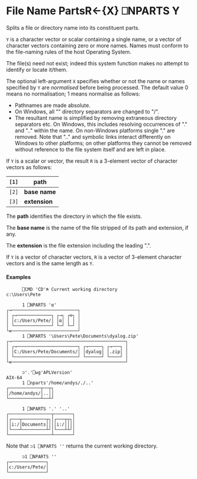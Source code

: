




<h1 class="heading"><span class="name">File Name Parts</span><span class="command">R←{X} ⎕NPARTS Y</span></h1>

Splits a file or directory name into its constituent parts.


`Y` is a character vector or scalar containing a single name, or a vector of character vectors containing zero or more names. Names must conform to the file-naming rules of the host Operating System.


The file(s) need not exist; indeed this system function makes no attempt to identify or locate it/them.



The optional left-argument `X` specifies whether or not the name or names specified by `Y` are *normalised* before being processed. The default value 0 means no normalisation; 1 means normalise as follows:

- Pathnames are made absolute.
- On Windows, all "\" directory separators are changed to "/".
- The resultant name is simplified by removing extraneous directory separators etc. On Windows, this includes resolving occurrences of "." and ".."  within the name. On non-Windows platforms single "." are removed. Note that ".." and symbolic links interact differently on Windows to other platforms; on other platforms they cannot be removed without reference to the file system itself and are left in place. 

If `Y` is a scalar or vector, the result `R` is a 3-element vector of character vectors as follows:

| `[1]` | **path** |
| --- | ---  |
| `[2]` | **base name** |
| `[3]` | **extension** |


The **path** identifies the directory in which the file exists.


The **base name** is the name of the file stripped of its path and extension, if any.


The **extension** is the file extension including the leading ".".


If `Y` is a vector of character vectors, `R` is a vector of 3-element character vectors and is the same length as `Y`.

#### Examples
```apl
      ⎕CMD 'CD'⍝ Current working directory
c:\Users\Pete
			
      1 ⎕NPARTS 'α'
┌→─────────────────────────┐
│ ┌→─────────────┐ ┌→┐ ┌⊖┐ │
│ │c:/Users/Pete/│ │α│ │ │ │
│ └──────────────┘ └─┘ └─┘ │
└∊─────────────────────────┘
      1 ⎕NPARTS '\Users\Pete\Documents\dyalog.zip'
┌→───────────────────────────────────────────┐
│ ┌→───────────────────────┐ ┌→─────┐ ┌→───┐ │
│ │C:/Users/Pete/Documents/│ │dyalog│ │.zip│ │
│ └────────────────────────┘ └──────┘ └────┘ │
└∊───────────────────────────────────────────┘

      ⊃'.'⎕wg'APLVersion'
AIX-64
      1 ⎕nparts'/home/andys/./..'
┌────────────┬──┬┐
│/home/andys/│..││
└────────────┴──┴┘

      1 ⎕NPARTS '.' '..'
┌────────────────┬───────┐
│┌───┬─────────┬┐│┌───┬┬┐│
││i:/│Documents││││i:/││││
│└───┴─────────┴┘│└───┴┴┘│
└────────────────┴───────┘		

```



Note that `⊃1 ⎕NPARTS ''` returns the current working directory.
```apl
      ⊃1 ⎕NPARTS ''
┌→─────────────┐
│c:/Users/Pete/│
└──────────────┘

```



